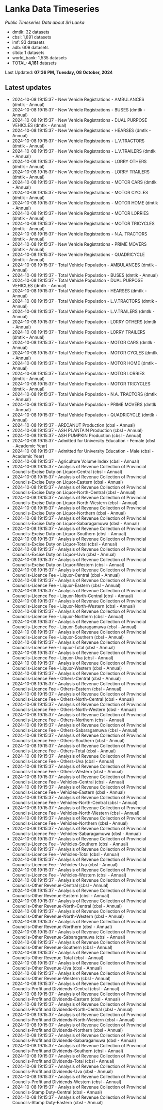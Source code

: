 # Lanka Data Timeseries
*Public Timeseries Data about Sri Lanka*

* dmtlk: 32 datasets
* cbsl: 1,891 datasets
* imf: 93 datasets
* adb: 609 datasets
* sltda: 1 datasets
* world_bank: 1,535 datasets
* TOTAL: **4,161** datasets

Last Updated: **07:36 PM, Tuesday, 08 October, 2024**

## Latest updates

* 2024-10-08 19:15:37 - New Vehicle Registrations - AMBULANCES (dmtlk - Annual)
* 2024-10-08 19:15:37 - New Vehicle Registrations - BUSES (dmtlk - Annual)
* 2024-10-08 19:15:37 - New Vehicle Registrations - DUAL PURPOSE VEHICLES (dmtlk - Annual)
* 2024-10-08 19:15:37 - New Vehicle Registrations - HEARSES (dmtlk - Annual)
* 2024-10-08 19:15:37 - New Vehicle Registrations - L.V.TRACTORS (dmtlk - Annual)
* 2024-10-08 19:15:37 - New Vehicle Registrations - L.V.TRAILERS (dmtlk - Annual)
* 2024-10-08 19:15:37 - New Vehicle Registrations - LORRY OTHERS (dmtlk - Annual)
* 2024-10-08 19:15:37 - New Vehicle Registrations - LORRY TRAILERS (dmtlk - Annual)
* 2024-10-08 19:15:37 - New Vehicle Registrations - MOTOR CARS (dmtlk - Annual)
* 2024-10-08 19:15:37 - New Vehicle Registrations - MOTOR CYCLES (dmtlk - Annual)
* 2024-10-08 19:15:37 - New Vehicle Registrations - MOTOR HOME (dmtlk - Annual)
* 2024-10-08 19:15:37 - New Vehicle Registrations - MOTOR LORRIES (dmtlk - Annual)
* 2024-10-08 19:15:37 - New Vehicle Registrations - MOTOR TRICYCLES (dmtlk - Annual)
* 2024-10-08 19:15:37 - New Vehicle Registrations - N.A. TRACTORS (dmtlk - Annual)
* 2024-10-08 19:15:37 - New Vehicle Registrations - PRIME MOVERS (dmtlk - Annual)
* 2024-10-08 19:15:37 - New Vehicle Registrations - QUADRICYCLE (dmtlk - Annual)
* 2024-10-08 19:15:37 - Total Vehicle Population - AMBULANCES (dmtlk - Annual)
* 2024-10-08 19:15:37 - Total Vehicle Population - BUSES (dmtlk - Annual)
* 2024-10-08 19:15:37 - Total Vehicle Population - DUAL PURPOSE VEHICLES (dmtlk - Annual)
* 2024-10-08 19:15:37 - Total Vehicle Population - HEARSES (dmtlk - Annual)
* 2024-10-08 19:15:37 - Total Vehicle Population - L.V.TRACTORS (dmtlk - Annual)
* 2024-10-08 19:15:37 - Total Vehicle Population - L.V.TRAILERS (dmtlk - Annual)
* 2024-10-08 19:15:37 - Total Vehicle Population - LORRY OTHERS (dmtlk - Annual)
* 2024-10-08 19:15:37 - Total Vehicle Population - LORRY TRAILERS (dmtlk - Annual)
* 2024-10-08 19:15:37 - Total Vehicle Population - MOTOR CARS (dmtlk - Annual)
* 2024-10-08 19:15:37 - Total Vehicle Population - MOTOR CYCLES (dmtlk - Annual)
* 2024-10-08 19:15:37 - Total Vehicle Population - MOTOR HOME (dmtlk - Annual)
* 2024-10-08 19:15:37 - Total Vehicle Population - MOTOR LORRIES (dmtlk - Annual)
* 2024-10-08 19:15:37 - Total Vehicle Population - MOTOR TRICYCLES (dmtlk - Annual)
* 2024-10-08 19:15:37 - Total Vehicle Population - N.A. TRACTORS (dmtlk - Annual)
* 2024-10-08 19:15:37 - Total Vehicle Population - PRIME MOVERS (dmtlk - Annual)
* 2024-10-08 19:15:37 - Total Vehicle Population - QUADRICYCLE (dmtlk - Annual)
* 2024-10-08 19:15:37 - ARECANUT Production (cbsl - Annual)
* 2024-10-08 19:15:37 - ASH PLANTAIN Production (cbsl - Annual)
* 2024-10-08 19:15:37 - ASH PUMPKIN Production (cbsl - Annual)
* 2024-10-08 19:15:37 - Admitted for University Education - Female (cbsl - Academic Year)
* 2024-10-08 19:15:37 - Admitted for University Education - Male (cbsl - Academic Year)
* 2024-10-08 19:15:37 - Agriculture Volume Index (cbsl - Annual)
* 2024-10-08 19:15:37 - Analysis of Revenue Collection of Provincial Councils-Excise Duty on Liquor-Central (cbsl - Annual)
* 2024-10-08 19:15:37 - Analysis of Revenue Collection of Provincial Councils-Excise Duty on Liquor-Eastern (cbsl - Annual)
* 2024-10-08 19:15:37 - Analysis of Revenue Collection of Provincial Councils-Excise Duty on Liquor-North-Central (cbsl - Annual)
* 2024-10-08 19:15:37 - Analysis of Revenue Collection of Provincial Councils-Excise Duty on Liquor-North-Western (cbsl - Annual)
* 2024-10-08 19:15:37 - Analysis of Revenue Collection of Provincial Councils-Excise Duty on Liquor-Northern (cbsl - Annual)
* 2024-10-08 19:15:37 - Analysis of Revenue Collection of Provincial Councils-Excise Duty on Liquor-Sabaragamuwa (cbsl - Annual)
* 2024-10-08 19:15:37 - Analysis of Revenue Collection of Provincial Councils-Excise Duty on Liquor-Southern (cbsl - Annual)
* 2024-10-08 19:15:37 - Analysis of Revenue Collection of Provincial Councils-Excise Duty on Liquor-Total (cbsl - Annual)
* 2024-10-08 19:15:37 - Analysis of Revenue Collection of Provincial Councils-Excise Duty on Liquor-Uva (cbsl - Annual)
* 2024-10-08 19:15:37 - Analysis of Revenue Collection of Provincial Councils-Excise Duty on Liquor-Western (cbsl - Annual)
* 2024-10-08 19:15:37 - Analysis of Revenue Collection of Provincial Councils-Licence Fee - Liquor-Central (cbsl - Annual)
* 2024-10-08 19:15:37 - Analysis of Revenue Collection of Provincial Councils-Licence Fee - Liquor-Eastern (cbsl - Annual)
* 2024-10-08 19:15:37 - Analysis of Revenue Collection of Provincial Councils-Licence Fee - Liquor-North-Central (cbsl - Annual)
* 2024-10-08 19:15:37 - Analysis of Revenue Collection of Provincial Councils-Licence Fee - Liquor-North-Western (cbsl - Annual)
* 2024-10-08 19:15:37 - Analysis of Revenue Collection of Provincial Councils-Licence Fee - Liquor-Northern (cbsl - Annual)
* 2024-10-08 19:15:37 - Analysis of Revenue Collection of Provincial Councils-Licence Fee - Liquor-Sabaragamuwa (cbsl - Annual)
* 2024-10-08 19:15:37 - Analysis of Revenue Collection of Provincial Councils-Licence Fee - Liquor-Southern (cbsl - Annual)
* 2024-10-08 19:15:37 - Analysis of Revenue Collection of Provincial Councils-Licence Fee - Liquor-Total (cbsl - Annual)
* 2024-10-08 19:15:37 - Analysis of Revenue Collection of Provincial Councils-Licence Fee - Liquor-Uva (cbsl - Annual)
* 2024-10-08 19:15:37 - Analysis of Revenue Collection of Provincial Councils-Licence Fee - Liquor-Western (cbsl - Annual)
* 2024-10-08 19:15:37 - Analysis of Revenue Collection of Provincial Councils-Licence Fee - Others-Central (cbsl - Annual)
* 2024-10-08 19:15:37 - Analysis of Revenue Collection of Provincial Councils-Licence Fee - Others-Eastern (cbsl - Annual)
* 2024-10-08 19:15:37 - Analysis of Revenue Collection of Provincial Councils-Licence Fee - Others-North-Central (cbsl - Annual)
* 2024-10-08 19:15:37 - Analysis of Revenue Collection of Provincial Councils-Licence Fee - Others-North-Western (cbsl - Annual)
* 2024-10-08 19:15:37 - Analysis of Revenue Collection of Provincial Councils-Licence Fee - Others-Northern (cbsl - Annual)
* 2024-10-08 19:15:37 - Analysis of Revenue Collection of Provincial Councils-Licence Fee - Others-Sabaragamuwa (cbsl - Annual)
* 2024-10-08 19:15:37 - Analysis of Revenue Collection of Provincial Councils-Licence Fee - Others-Southern (cbsl - Annual)
* 2024-10-08 19:15:37 - Analysis of Revenue Collection of Provincial Councils-Licence Fee - Others-Total (cbsl - Annual)
* 2024-10-08 19:15:37 - Analysis of Revenue Collection of Provincial Councils-Licence Fee - Others-Uva (cbsl - Annual)
* 2024-10-08 19:15:37 - Analysis of Revenue Collection of Provincial Councils-Licence Fee - Others-Western (cbsl - Annual)
* 2024-10-08 19:15:37 - Analysis of Revenue Collection of Provincial Councils-Licence Fee - Vehicles-Central (cbsl - Annual)
* 2024-10-08 19:15:37 - Analysis of Revenue Collection of Provincial Councils-Licence Fee - Vehicles-Eastern (cbsl - Annual)
* 2024-10-08 19:15:37 - Analysis of Revenue Collection of Provincial Councils-Licence Fee - Vehicles-North-Central (cbsl - Annual)
* 2024-10-08 19:15:37 - Analysis of Revenue Collection of Provincial Councils-Licence Fee - Vehicles-North-Western (cbsl - Annual)
* 2024-10-08 19:15:37 - Analysis of Revenue Collection of Provincial Councils-Licence Fee - Vehicles-Northern (cbsl - Annual)
* 2024-10-08 19:15:37 - Analysis of Revenue Collection of Provincial Councils-Licence Fee - Vehicles-Sabaragamuwa (cbsl - Annual)
* 2024-10-08 19:15:37 - Analysis of Revenue Collection of Provincial Councils-Licence Fee - Vehicles-Southern (cbsl - Annual)
* 2024-10-08 19:15:37 - Analysis of Revenue Collection of Provincial Councils-Licence Fee - Vehicles-Total (cbsl - Annual)
* 2024-10-08 19:15:37 - Analysis of Revenue Collection of Provincial Councils-Licence Fee - Vehicles-Uva (cbsl - Annual)
* 2024-10-08 19:15:37 - Analysis of Revenue Collection of Provincial Councils-Licence Fee - Vehicles-Western (cbsl - Annual)
* 2024-10-08 19:15:37 - Analysis of Revenue Collection of Provincial Councils-Other Revenue-Central (cbsl - Annual)
* 2024-10-08 19:15:37 - Analysis of Revenue Collection of Provincial Councils-Other Revenue-Eastern (cbsl - Annual)
* 2024-10-08 19:15:37 - Analysis of Revenue Collection of Provincial Councils-Other Revenue-North-Central (cbsl - Annual)
* 2024-10-08 19:15:37 - Analysis of Revenue Collection of Provincial Councils-Other Revenue-North-Western (cbsl - Annual)
* 2024-10-08 19:15:37 - Analysis of Revenue Collection of Provincial Councils-Other Revenue-Northern (cbsl - Annual)
* 2024-10-08 19:15:37 - Analysis of Revenue Collection of Provincial Councils-Other Revenue-Sabaragamuwa (cbsl - Annual)
* 2024-10-08 19:15:37 - Analysis of Revenue Collection of Provincial Councils-Other Revenue-Southern (cbsl - Annual)
* 2024-10-08 19:15:37 - Analysis of Revenue Collection of Provincial Councils-Other Revenue-Total (cbsl - Annual)
* 2024-10-08 19:15:37 - Analysis of Revenue Collection of Provincial Councils-Other Revenue-Uva (cbsl - Annual)
* 2024-10-08 19:15:37 - Analysis of Revenue Collection of Provincial Councils-Other Revenue-Western (cbsl - Annual)
* 2024-10-08 19:15:37 - Analysis of Revenue Collection of Provincial Councils-Profit and Dividends-Central (cbsl - Annual)
* 2024-10-08 19:15:37 - Analysis of Revenue Collection of Provincial Councils-Profit and Dividends-Eastern (cbsl - Annual)
* 2024-10-08 19:15:37 - Analysis of Revenue Collection of Provincial Councils-Profit and Dividends-North-Central (cbsl - Annual)
* 2024-10-08 19:15:37 - Analysis of Revenue Collection of Provincial Councils-Profit and Dividends-North-Western (cbsl - Annual)
* 2024-10-08 19:15:37 - Analysis of Revenue Collection of Provincial Councils-Profit and Dividends-Northern (cbsl - Annual)
* 2024-10-08 19:15:37 - Analysis of Revenue Collection of Provincial Councils-Profit and Dividends-Sabaragamuwa (cbsl - Annual)
* 2024-10-08 19:15:37 - Analysis of Revenue Collection of Provincial Councils-Profit and Dividends-Southern (cbsl - Annual)
* 2024-10-08 19:15:37 - Analysis of Revenue Collection of Provincial Councils-Profit and Dividends-Total (cbsl - Annual)
* 2024-10-08 19:15:37 - Analysis of Revenue Collection of Provincial Councils-Profit and Dividends-Uva (cbsl - Annual)
* 2024-10-08 19:15:37 - Analysis of Revenue Collection of Provincial Councils-Profit and Dividends-Western (cbsl - Annual)
* 2024-10-08 19:15:37 - Analysis of Revenue Collection of Provincial Councils-Stamp Duty-Central (cbsl - Annual)
* 2024-10-08 19:15:37 - Analysis of Revenue Collection of Provincial Councils-Stamp Duty-Eastern (cbsl - Annual)
